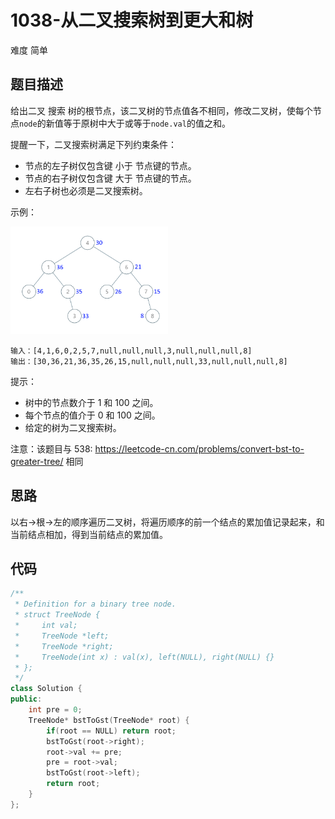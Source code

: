 # 1038-从二叉搜索树到更大和树

难度 简单



## 题目描述

给出二叉 搜索 树的根节点，该二叉树的节点值各不相同，修改二叉树，使每个节点`node`的新值等于原树中大于或等于`node.val`的值之和。

提醒一下，二叉搜索树满足下列约束条件：

- 节点的左子树仅包含键 小于 节点键的节点。
- 节点的右子树仅包含键 大于 节点键的节点。
- 左右子树也必须是二叉搜索树。

示例：

<img src="images/tree.png" width="50%" />

```
输入：[4,1,6,0,2,5,7,null,null,null,3,null,null,null,8]
输出：[30,36,21,36,35,26,15,null,null,null,33,null,null,null,8]
```

提示：

- 树中的节点数介于 1 和 100 之间。
- 每个节点的值介于 0 和 100 之间。
- 给定的树为二叉搜索树。


注意：该题目与 538: https://leetcode-cn.com/problems/convert-bst-to-greater-tree/  相同



## 思路

以右->根->左的顺序遍历二叉树，将遍历顺序的前一个结点的累加值记录起来，和当前结点相加，得到当前结点的累加值。



## 代码

```c++
/**
 * Definition for a binary tree node.
 * struct TreeNode {
 *     int val;
 *     TreeNode *left;
 *     TreeNode *right;
 *     TreeNode(int x) : val(x), left(NULL), right(NULL) {}
 * };
 */
class Solution {
public:
    int pre = 0;
    TreeNode* bstToGst(TreeNode* root) {
        if(root == NULL) return root;
        bstToGst(root->right);
        root->val += pre;
        pre = root->val;
        bstToGst(root->left);
        return root;
    }
};
```

